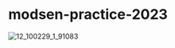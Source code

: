 # modsen-practice-2023
![12_100229_1_91083](https://github.com/GloomyFoodeater/modsen-practice-2023/assets/99877962/46f0e233-46f0-4010-b766-2e2a2e42a7c3)

